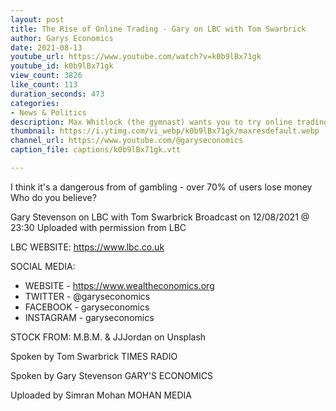 ```yaml
---
layout: post
title: The Rise of Online Trading - Gary on LBC with Tom Swarbrick
author: Garys Economics
date: 2021-08-13
youtube_url: https://www.youtube.com/watch?v=k0b9lBx71gk
youtube_id: k0b9lBx71gk
view_count: 3826
like_count: 113
duration_seconds: 473
categories:
- News & Politics
description: Max Whitlock (the gymnast) wants you to try online trading.
thumbnail: https://i.ytimg.com/vi_webp/k0b9lBx71gk/maxresdefault.webp
channel_url: https://www.youtube.com/@garyseconomics
caption_file: captions/k0b9lBx71gk.vtt

---
```


I think it's a dangerous from of gambling - over 70% of users lose money
Who do you believe?


Gary Stevenson on LBC with Tom Swarbrick
Broadcast on 12/08/2021 @ 23:30
Uploaded with permission from LBC

LBC WEBSITE: https://www.lbc.co.uk


SOCIAL MEDIA:
- WEBSITE - https://www.wealtheconomics.org
- TWITTER - @garyseconomics
- FACEBOOK - garyseconomics
- INSTAGRAM - garyseconomics


STOCK FROM:
M.B.M. & JJJordan on Unsplash


Spoken by Tom Swarbrick
TIMES RADIO


Spoken by Gary Stevenson
GARY'S ECONOMICS


Uploaded by Simran Mohan 
MOHAN MEDIA
